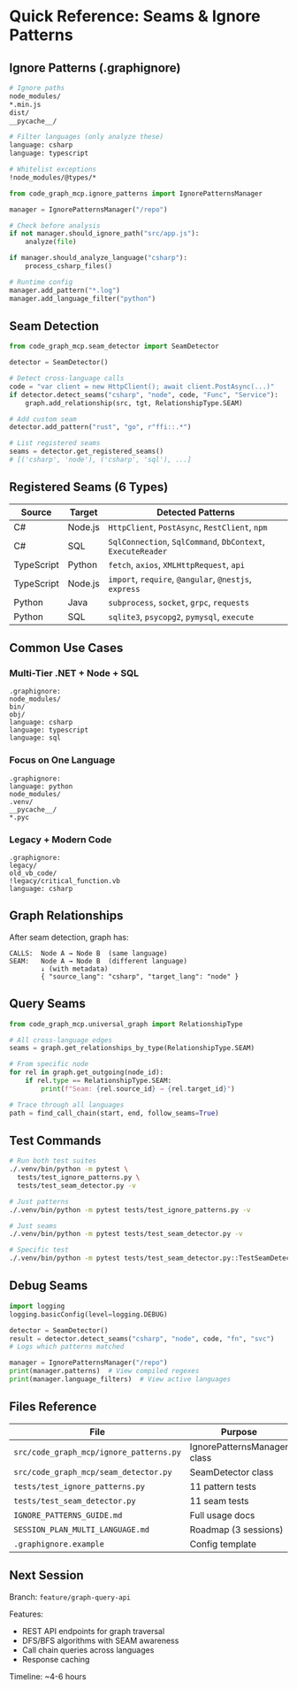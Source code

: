 # Quick Reference: Seams & Ignore Patterns

## Ignore Patterns (.graphignore)

```bash
# Ignore paths
node_modules/
*.min.js
dist/
__pycache__/

# Filter languages (only analyze these)
language: csharp
language: typescript

# Whitelist exceptions
!node_modules/@types/*
```

```python
from code_graph_mcp.ignore_patterns import IgnorePatternsManager

manager = IgnorePatternsManager("/repo")

# Check before analysis
if not manager.should_ignore_path("src/app.js"):
    analyze(file)

if manager.should_analyze_language("csharp"):
    process_csharp_files()

# Runtime config
manager.add_pattern("*.log")
manager.add_language_filter("python")
```

## Seam Detection

```python
from code_graph_mcp.seam_detector import SeamDetector

detector = SeamDetector()

# Detect cross-language calls
code = "var client = new HttpClient(); await client.PostAsync(...)"
if detector.detect_seams("csharp", "node", code, "Func", "Service"):
    graph.add_relationship(src, tgt, RelationshipType.SEAM)

# Add custom seam
detector.add_pattern("rust", "go", r"ffi::.*")

# List registered seams
seams = detector.get_registered_seams()
# [('csharp', 'node'), ('csharp', 'sql'), ...]
```

## Registered Seams (6 Types)

| Source | Target | Detected Patterns |
|--------|--------|-------------------|
| C# | Node.js | `HttpClient`, `PostAsync`, `RestClient`, `npm` |
| C# | SQL | `SqlConnection`, `SqlCommand`, `DbContext`, `ExecuteReader` |
| TypeScript | Python | `fetch`, `axios`, `XMLHttpRequest`, `api` |
| TypeScript | Node.js | `import`, `require`, `@angular`, `@nestjs`, `express` |
| Python | Java | `subprocess`, `socket`, `grpc`, `requests` |
| Python | SQL | `sqlite3`, `psycopg2`, `pymysql`, `execute` |

## Common Use Cases

### Multi-Tier .NET + Node + SQL
```
.graphignore:
node_modules/
bin/
obj/
language: csharp
language: typescript
language: sql
```

### Focus on One Language
```
.graphignore:
language: python
node_modules/
.venv/
__pycache__/
*.pyc
```

### Legacy + Modern Code
```
.graphignore:
legacy/
old_vb_code/
!legacy/critical_function.vb
language: csharp
```

## Graph Relationships

After seam detection, graph has:

```
CALLS:  Node A → Node B  (same language)
SEAM:   Node A → Node B  (different language)
        ↓ (with metadata)
        { "source_lang": "csharp", "target_lang": "node" }
```

## Query Seams

```python
from code_graph_mcp.universal_graph import RelationshipType

# All cross-language edges
seams = graph.get_relationships_by_type(RelationshipType.SEAM)

# From specific node
for rel in graph.get_outgoing(node_id):
    if rel.type == RelationshipType.SEAM:
        print(f"Seam: {rel.source_id} → {rel.target_id}")

# Trace through all languages
path = find_call_chain(start, end, follow_seams=True)
```

## Test Commands

```bash
# Run both test suites
./.venv/bin/python -m pytest \
  tests/test_ignore_patterns.py \
  tests/test_seam_detector.py -v

# Just patterns
./.venv/bin/python -m pytest tests/test_ignore_patterns.py -v

# Just seams
./.venv/bin/python -m pytest tests/test_seam_detector.py -v

# Specific test
./.venv/bin/python -m pytest tests/test_seam_detector.py::TestSeamDetector::test_csharp_to_node_detection -v
```

## Debug Seams

```python
import logging
logging.basicConfig(level=logging.DEBUG)

detector = SeamDetector()
result = detector.detect_seams("csharp", "node", code, "fn", "svc")
# Logs which patterns matched

manager = IgnorePatternsManager("/repo")
print(manager.patterns)  # View compiled regexes
print(manager.language_filters)  # View active languages
```

## Files Reference

| File | Purpose |
|------|---------|
| `src/code_graph_mcp/ignore_patterns.py` | IgnorePatternsManager class |
| `src/code_graph_mcp/seam_detector.py` | SeamDetector class |
| `tests/test_ignore_patterns.py` | 11 pattern tests |
| `tests/test_seam_detector.py` | 11 seam tests |
| `IGNORE_PATTERNS_GUIDE.md` | Full usage docs |
| `SESSION_PLAN_MULTI_LANGUAGE.md` | Roadmap (3 sessions) |
| `.graphignore.example` | Config template |

## Next Session

Branch: `feature/graph-query-api`

Features:
- REST API endpoints for graph traversal
- DFS/BFS algorithms with SEAM awareness
- Call chain queries across languages
- Response caching

Timeline: ~4-6 hours

